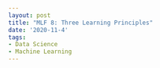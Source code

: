 ```yaml
---
layout: post
title: "MLF 8: Three Learning Principles"
date: '2020-11-4'
tags:
- Data Science
- Machine Learning
---
```

